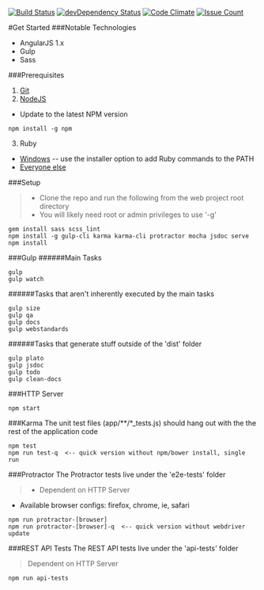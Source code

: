 [![Build Status](https://travis-ci.org/bradyhullopeter/root.svg?branch=master)](https://travis-ci.org/bradyhullopeter/root) [![devDependency Status](https://david-dm.org/bradyhullopeter/Root/dev-status.svg)](https://david-dm.org/bradyhullopeter/Root#info=devDependencies) [![Code Climate](https://codeclimate.com/github/bradyhullopeter/Root/badges/gpa.svg)](https://codeclimate.com/github/bradyhullopeter/Root) [![Issue Count](https://codeclimate.com/github/bradyhullopeter/Root/badges/issue_count.svg)](https://codeclimate.com/github/bradyhullopeter/Root)

#Get Started
###Notable Technologies
- AngularJS 1.x
- Gulp
- Sass

###Prerequisites
1. [Git](https://git-scm.com/downloads)
2. [NodeJS](https://nodejs.org/en/)
  - Update to the latest NPM version
  ```
  npm install -g npm
  ```
3. Ruby
  - [Windows](http://rubyinstaller.org/) -- use the installer option to add Ruby commands to the PATH
  - [Everyone else](https://www.ruby-lang.org/en/)

###Setup
> - Clone the repo and run the following from the web project root directory
> - You will likely need root or admin privileges to use '-g'
```
gem install sass scss_lint
npm install -g gulp-cli karma karma-cli protractor mocha jsdoc serve
npm install
```

###Gulp
######Main Tasks
```
gulp
gulp watch
```

######Tasks that aren't inherently executed by the main tasks
```
gulp size
gulp qa
gulp docs
gulp webstandards
```

######Tasks that generate stuff outside of the 'dist' folder
```
gulp plato
gulp jsdoc
gulp todo
gulp clean-docs
```

###HTTP Server
```
npm start
```

###Karma
The unit test files (app/\*\*/\*_tests.js) should hang out with the the rest of the application code
```
npm test
npm run test-q  <-- quick version without npm/bower install, single run
```

###Protractor
The Protractor tests live under the 'e2e-tests' folder
> - Dependent on HTTP Server
- Available browser configs: firefox, chrome, ie, safari
```
npm run protractor-[browser]
npm run protractor-[browser]-q  <-- quick version without webdriver update
```

###REST API Tests
The REST API tests live under the 'api-tests' folder
> Dependent on HTTP Server
```
npm run api-tests
```
